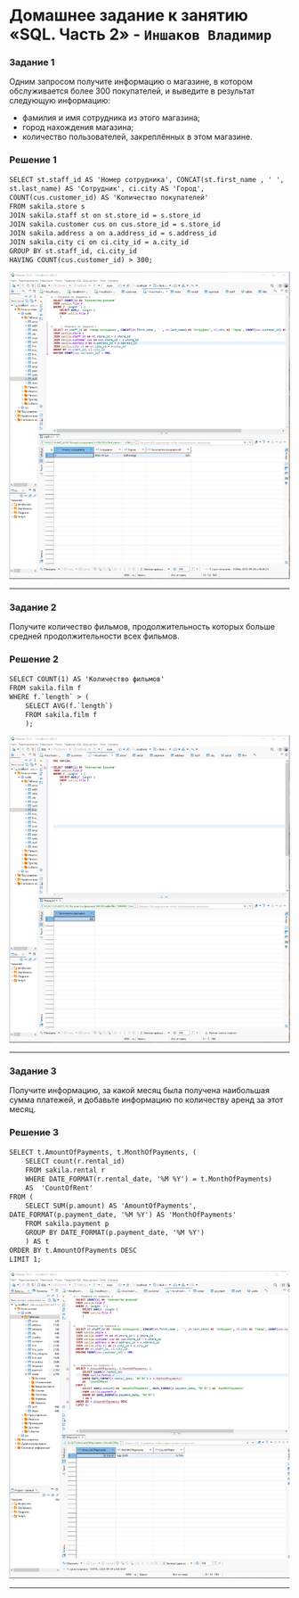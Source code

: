 # Домашнее задание к занятию «SQL. Часть 2» - `Иншаков Владимир`

### Задание 1

Одним запросом получите информацию о магазине, в котором обслуживается более 300 покупателей, и выведите в результат следующую информацию: 
- фамилия и имя сотрудника из этого магазина;
- город нахождения магазина;
- количество пользователей, закреплённых в этом магазине.

### Решение 1

```
SELECT st.staff_id AS 'Номер сотрудника', CONCAT(st.first_name , ' ', st.last_name) AS 'Сотрудник', ci.city AS 'Город', COUNT(cus.customer_id) AS 'Количество покупателей'		
FROM sakila.store s
JOIN sakila.staff st on st.store_id = s.store_id 
JOIN sakila.customer cus on cus.store_id = s.store_id
JOIN sakila.address a on a.address_id = s.address_id 
JOIN sakila.city ci on ci.city_id = a.city_id 
GROUP BY st.staff_id, ci.city_id 
HAVING COUNT(cus.customer_id) > 300;
```
![Screenshot_1](https://github.com/MrVanG0gh/Netology_12-04_SQL_p2/blob/main/Screenshots/Screenshot_1.png)

---

### Задание 2

Получите количество фильмов, продолжительность которых больше средней продолжительности всех фильмов.

### Решение 2

```
SELECT COUNT(1) AS 'Количество фильмов'
FROM sakila.film f
WHERE f.`length` > (
	SELECT AVG(f.`length`)
	FROM sakila.film f
	);
```
![Screenshot_2](https://github.com/MrVanG0gh/Netology_12-04_SQL_p2/blob/main/Screenshots/Screenshot_2.png)

---

### Задание 3

Получите информацию, за какой месяц была получена наибольшая сумма платежей, и добавьте информацию по количеству аренд за этот месяц.

### Решение 3

```
SELECT t.AmountOfPayments, t.MonthOfPayments, (
	SELECT count(r.rental_id)
	FROM sakila.rental r
	WHERE DATE_FORMAT(r.rental_date, '%M %Y') = t.MonthOfPayments) 
	AS	'CountOfRent'
FROM (
  	SELECT SUM(p.amount) AS 'AmountOfPayments', DATE_FORMAT(p.payment_date, '%M %Y') AS 'MonthOfPayments' 
  	FROM sakila.payment p 
  	GROUP BY DATE_FORMAT(p.payment_date, '%M %Y')
  	) AS t
ORDER BY t.AmountOfPayments DESC  
LIMIT 1;

```

![Screenshot_3](https://github.com/MrVanG0gh/Netology_12-04_SQL_p2/blob/main/Screenshots/Screenshot_3.png)


---